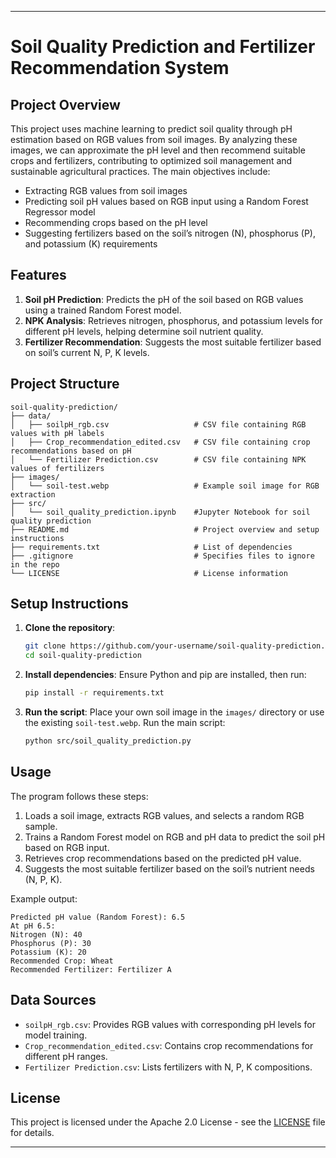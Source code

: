 

---

# Soil Quality Prediction and Fertilizer Recommendation System

## Project Overview
This project uses machine learning to predict soil quality through pH estimation based on RGB values from soil images. By analyzing these images, we can approximate the pH level and then recommend suitable crops and fertilizers, contributing to optimized soil management and sustainable agricultural practices. The main objectives include:
- Extracting RGB values from soil images
- Predicting soil pH values based on RGB input using a Random Forest Regressor model
- Recommending crops based on the pH level
- Suggesting fertilizers based on the soil’s nitrogen (N), phosphorus (P), and potassium (K) requirements

## Features
1. **Soil pH Prediction**: Predicts the pH of the soil based on RGB values using a trained Random Forest model.
2. **NPK Analysis**: Retrieves nitrogen, phosphorus, and potassium levels for different pH levels, helping determine soil nutrient quality.
3. **Fertilizer Recommendation**: Suggests the most suitable fertilizer based on soil’s current N, P, K levels.

## Project Structure
```
soil-quality-prediction/
├── data/
│   ├── soilpH_rgb.csv                   # CSV file containing RGB values with pH labels
│   ├── Crop_recommendation_edited.csv   # CSV file containing crop recommendations based on pH
│   └── Fertilizer Prediction.csv        # CSV file containing NPK values of fertilizers
├── images/
│   └── soil-test.webp                   # Example soil image for RGB extraction
├── src/
│   └── soil_quality_prediction.ipynb    #Jupyter Notebook for soil quality prediction
├── README.md                            # Project overview and setup instructions
├── requirements.txt                     # List of dependencies
├── .gitignore                           # Specifies files to ignore in the repo
└── LICENSE                              # License information
```

## Setup Instructions
1. **Clone the repository**:
   ```bash
   git clone https://github.com/your-username/soil-quality-prediction.git
   cd soil-quality-prediction
   ```

2. **Install dependencies**:
   Ensure Python and pip are installed, then run:
   ```bash
   pip install -r requirements.txt
   ```

3. **Run the script**:
   Place your own soil image in the `images/` directory or use the existing `soil-test.webp`. Run the main script:
   ```bash
   python src/soil_quality_prediction.py
   ```

## Usage
The program follows these steps:
1. Loads a soil image, extracts RGB values, and selects a random RGB sample.
2. Trains a Random Forest model on RGB and pH data to predict the soil pH based on RGB input.
3. Retrieves crop recommendations based on the predicted pH value.
4. Suggests the most suitable fertilizer based on the soil’s nutrient needs (N, P, K).

Example output:
```
Predicted pH value (Random Forest): 6.5
At pH 6.5:
Nitrogen (N): 40
Phosphorus (P): 30
Potassium (K): 20
Recommended Crop: Wheat
Recommended Fertilizer: Fertilizer A
```

## Data Sources
- `soilpH_rgb.csv`: Provides RGB values with corresponding pH levels for model training.
- `Crop_recommendation_edited.csv`: Contains crop recommendations for different pH ranges.
- `Fertilizer Prediction.csv`: Lists fertilizers with N, P, K compositions.

## License
This project is licensed under the Apache 2.0 License - see the [LICENSE](LICENSE) file for details.

---

